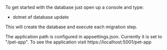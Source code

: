 To get started with the database just open up a console and type:
-  dotnet ef database update

This will create the database and execute each migration step.

The application path is configured in appsettings.json. Currently it is set to "/pet-app".
To see the application visit https://localhost:5001/pet-app